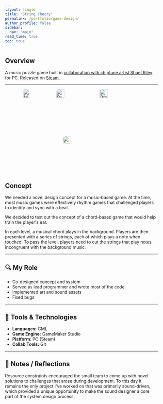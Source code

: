 ```yaml
---
layout: single
title: "String Theory"
permalink: /portfolio/game-design/
author_profile: false
sidebar:
  nav: "main"
read_time: true
toc: true
---
```

## Overview  
A music puzzle game built in [collaboration with chiptune artist Shael Riley](https://www.destructoid.com/chiptune-artist-shael-riley-wants-to-train-your-ears-with-new-game/) for PC. Released on [Steam](https://store.steampowered.com/app/402150/String_Theory/).  

---
<div style="display: flex; flex-wrap: wrap; justify-content: center; gap: 1rem;">
  <a href="/assets/images/string-theory-1.jpg" data-lightbox="game-gallery" data-title="Main menu and title screen">
    <img src="/assets/images/string-theory-1.jpg" alt="Main menu" style="width: 45%; border-radius: 8px;" />
  </a>
  <a href="/assets/images/string-theory-2.jpg" data-lightbox="game-gallery" data-title="Puzzle interface with logic wires">
    <img src="/assets/images/string-theory-2.jpg" alt="Puzzle interface" style="width: 45%; border-radius: 8px;" />
  </a>
  <a href="/assets/images/string-theory-3.jpg" data-lightbox="game-gallery" data-title="Progression map and level design">
    <img src="/assets/images/string-theory-3.jpg" alt="Progression map" style="width: 45%; border-radius: 8px;" />
  </a>
  <a href="/assets/images/string-theory-4.jpg" data-lightbox="game-gallery" data-title="Settings and sound controls">
    <img src="/assets/images/string-theory-4.jpg" alt="Settings screen" style="width: 45%; border-radius: 8px;" />
  </a>
</div>

## Concept
We needed a novel design concept for a music-based game. At the time, most music games were effectively rhythm games that challenged players to identify and sync with a beat. 

We decided to test out the concept of a chord-based game that would help train the player's ear. 

In each level, a musical chord plays in the background. Players are then presented with a series of strings, each of which plays a note when touched. To pass the level, players need to cut the strings that play notes incongruent with the background music. 

---

## 🔍 My Role  
- Co-designed concept and system 
- Served as lead programmer and wrote most of the code  
- Implemented art and sound assets
- Fixed bugs

---

## 🔧 Tools & Technologies  
- **Languages:** GML
- **Game Engine:** GameMaker Studio 
- **Platform:** PC (Steam) 
- **Collab Tools:** Git

---

## 💬 Notes / Reflections
Resource constraints encouraged the small team to come up with novel solutions to challenges that arose during development. To this day it remains the only project I've worked on that was primarily sound-driven, which provided a unique opportunity to make the sound designer a core part of the system design process. 
